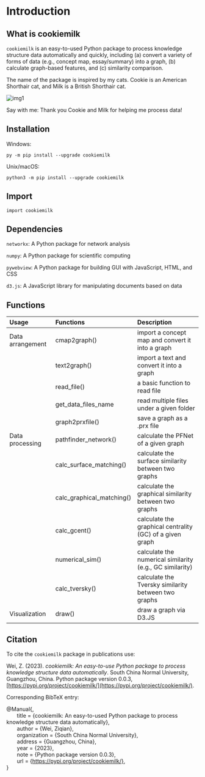 # Introduction

## What is cookiemilk

`cookiemilk` is an easy-to-used Python package to process knowledge structure data automatically and quickly, including (a) convert a variety of forms of data (e.g., concept map, essay/summary) into a graph, (b) calculate graph-based features, and (c) similarity comparison.

The name of the package is inspired by my cats. Cookie is an American Shorthair cat, and Milk is a British Shorthair cat.

![img1](/img/cookiemilk_Small.png)

Say with me: Thank you Cookie and Milk for helping me process data!

## Installation

Windows:
```
py -m pip install --upgrade cookiemilk
```

Unix/macOS:
```
python3 -m pip install --upgrade cookiemilk
```

## Import
```
import cookiemilk
```

## Dependencies
`networkx`: A Python package for network analysis

`numpy`: A Python package for scientific computing

`pywebview`: A Python package for building GUI with JavaScript, HTML, and CSS

`d3.js`: A JavaScript library for manipulating documents based on data

## Functions

| Usage             | Functions     | Description |
|:-----------------|:--------------|:------------|
| Data arrangement | cmap2graph()             | import a concept map and convert it into a graph      |
|                  | text2graph()             | import a text and convert it into a graph       |
|                  | read_file()              | a basic function to read file  |
|                  | get_data_files_name      | read multiple files under a given folder |
|                  |    graph2prxfile()       | save a graph as a .prx file |
|  Data processing   |  pathfinder_network()    | calculate the PFNet of a given graph  |
|                  |calc_surface_matching()   | calculate the surface similarity between two graphs |
|                  |calc_graphical_matching() | calculate the graphical similarity between two graphs  |
|                  | calc_gcent()             | calculate the graphical centrality (GC) of a given graph |
|                  |   numerical_sim()        | calculate the numerical similarity (e.g., GC similarity)  |
|                  |calc_tversky()            | calculate the Tversky similarity between two graphs        |
|Visualization     |draw()                    | draw a graph via D3.JS     |

## Citation
To cite the `cookiemilk` package in publications use:

Wei, Z. (2023). *cookiemilk: An easy-to-use Python package to process knowledge structure data automatically*. South China Normal University, Guangzhou, China. Python package version 0.0.3, [https://pypi.org/project/cookiemilk/](https://pypi.org/project/cookiemilk/).

Corresponding BibTeX entry:

@Manual{, \
&nbsp;&nbsp;&nbsp;&nbsp;&nbsp;&nbsp; title = {cookiemilk: An easy-to-used Python package to process knowledge structure data automatically}, \
&nbsp;&nbsp;&nbsp;&nbsp;&nbsp;&nbsp; author = {Wei, Ziqian}, \
&nbsp;&nbsp;&nbsp;&nbsp;&nbsp;&nbsp; organization = {South China Normal University}, \
&nbsp;&nbsp;&nbsp;&nbsp;&nbsp;&nbsp; address = {Guangzhou, China}, \
&nbsp;&nbsp;&nbsp;&nbsp;&nbsp;&nbsp; year = {2023}, \
&nbsp;&nbsp;&nbsp;&nbsp;&nbsp;&nbsp; note = {Python package version 0.0.3}, \
&nbsp;&nbsp;&nbsp;&nbsp;&nbsp;&nbsp; url = {https://pypi.org/project/cookiemilk/}, \
}

